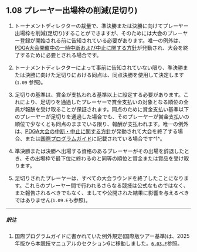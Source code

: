 ## 1.08 プレーヤー出場枠の削減(足切り)

1. トーナメントディレクターの裁量で、準決勝または決勝に向けてプレーヤー出場枠を削減(足切り)することができますが、そのためには大会のプレーヤー登録が開始される前に告知されている必要があります。唯一の例外は、[PDGA大会開催中の一時中断および中止に関する方針]()が発動され、大会を終了するために必要とされる場合です。

1. トーナメントディレクターによって事前に告知されていない限り、準決勝または決勝に向けた足切りにおける同点は、同点決勝を使用して決定します(`1.09` 参照)。

1. 足切りの基準は、賞金が支払われる基準以上に設定する必要があります。これにより、足切りを通過したプレーヤーで賞金支払いの対象となる順位の全員が報酬を受け取ることが保証されます。同点のために賞金支払い基準以下のプレーヤーが足切りを通過した場合でも、そのプレーヤーが賞金支払いの順位で少なくとも同点のままでいる限り、報酬が支払われます。唯一の例外は、[PDGA大会の中断・中止に関する方針]()が発動されて大会を終了する場合、または[国際プログラムガイド](dgj/programguid)に記載されている場合です^1^。

1. 準決勝または決勝へ出場する資格のあるプレーヤーがその出場を辞退したとき、その出場枠で最下位に終わるのと同等の順位と賞金または賞品を受け取ります。

1. 足切りされたプレーヤーは、すべての大会ラウンドを終了したことになります。これらのプレーヤー間で行われるさらなる競技は公式なものではなく、また報告されるべきでもなく、ましてや公開された結果に影響を与えるべきではありません(`1.09.E`も参照)。

___
##### 訳注

1. 国際プログラムガイドに書かれていた例外規定(国際版ツアー基準)は、2025年版から本競技マニュアルのセクション6に移動しました。[`6.03.F`]()参照。

